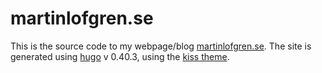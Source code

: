 # martinlofgren.se

This is the source code to my webpage/blog [martinlofgren.se][0]. The site is
generated using [hugo][1] v 0.40.3, using the [kiss theme][2].

[0]: https://martinlofgren.se
[1]: https://gohugo.io
[2]: https://themes.gohugo.io/kiss/
